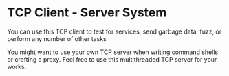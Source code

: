 # TCP Client - Server System


You can use this TCP client to test for services, send garbage data, fuzz, or perform any number of other tasks

You might want to use your own TCP server when writing command shells or crafting a proxy. Feel free to use this multithreaded TCP server for your works.